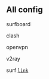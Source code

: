 ## All config

surfboard

clash

openvpn

v2ray

surf [`link`](https://github.com/nthtosayabc/conf/tree/surf)
